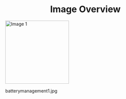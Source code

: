 <h1 style ="text-align: center;"> Image Overview </h1>
<div>
<div>
<img src="https://media.evkx.net/multimedia/technology/battery/batterymanagement/batterymanagement1_xst.jpg" alt="Image 1" style="width: 200px;">
<p>batterymanagement1.jpg</p>
</div>
</div>
